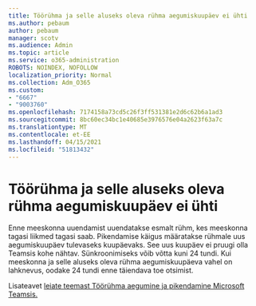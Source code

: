 ```yaml
---
title: Töörühma ja selle aluseks oleva rühma aegumiskuupäev ei ühti
ms.author: pebaum
author: pebaum
manager: scotv
ms.audience: Admin
ms.topic: article
ms.service: o365-administration
ROBOTS: NOINDEX, NOFOLLOW
localization_priority: Normal
ms.collection: Adm_O365
ms.custom:
- "6667"
- "9003760"
ms.openlocfilehash: 7174158a73cd5c26f3ff531381e2d6c62b6a1ad3
ms.sourcegitcommit: 8bc60ec34bc1e40685e3976576e04a2623f63a7c
ms.translationtype: MT
ms.contentlocale: et-EE
ms.lasthandoff: 04/15/2021
ms.locfileid: "51813432"
---
```

# <a name="expiration-date-of-team-and-underlying-group-dont-match"></a>Töörühma ja selle aluseks oleva rühma aegumiskuupäev ei ühti

Enne meeskonna uuendamist uuendatakse esmalt rühm, kes meeskonna tagasi liikmed tagasi saab. Pikendamise käigus määratakse rühmale uus aegumiskuupäev tulevaseks kuupäevaks. See uus kuupäev ei pruugi olla Teamsis kohe nähtav. Sünkroonimiseks võib võtta kuni 24 tundi. Kui meeskonna ja selle aluseks oleva rühma aegumiskuupäeva vahel on lahknevus, oodake 24 tundi enne täiendava toe otsimist.  

Lisateavet [leiate teemast Töörühma aegumine ja pikendamine Microsoft Teamsis.](https://docs.microsoft.com/microsoftteams/team-expiration-renewal)
